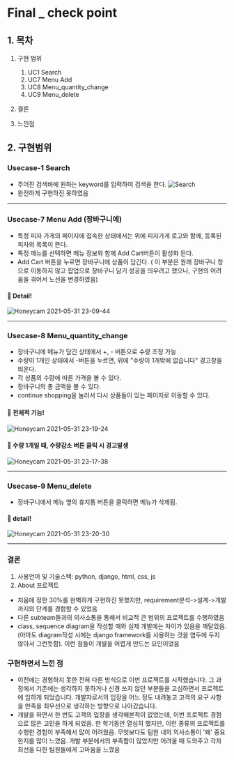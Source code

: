 # Final _ check point

## 1. 목차
1. 구현 범위
   1. UC1 Search
   2. UC7 Menu Add
   3. UC8 Menu_quantity_change
   4. UC9 Menu_delete
   
2. 결론  

3. 느낀점  

## 2. 구현범위
### Usecase-1 Search
- 주어진 검색바에 원하는 keyword를 입력하여 검색을 한다.
![Search](https://user-images.githubusercontent.com/29910793/120190225-445dbc80-c253-11eb-9d42-ca348d0dd194.gif)
- 완전하게 구현하진 못하였음
---
### Usecase-7 Menu Add (장바구니에)
 - 특정 피자 가게의 페이지에 접속한 상태에서는 위에 피자가게 로고와 함께, 등록된 피자의 목록이 뜬다. 
 - 특정 메뉴를 선택하면 메뉴 정보와 함께 Add Cart버튼이 활성화 된다.
 - Add Cart 버튼을 누르면 장바구니에 상품이 담긴다. ( 이 부분은 원래 장바구니 창으로 이동하지 않고 팝업으로 장바구니 담기 성공을 띄우려고 했으나, 구현의 어려움을 겪어서 노선을 변경하였음)
#### :small_blue_diamond: Detail!
![Honeycam 2021-05-31 23-09-44](https://user-images.githubusercontent.com/29854638/120205784-521c3d80-c265-11eb-9a57-29b2101e887e.gif)

---
### Usecase-8 Menu_quantity_change
  - 장바구니에 메뉴가 담긴 상태에서 +, - 버튼으로 수량 조정 가능
  - 수량이 1개인 상태에서 -버튼을 누르면, 위에 "수량이 1개밖에 없습니다" 경고창을 띄운다.
  - 각 상품의 수량에 따른 가격을 볼 수 있다.
  - 장바구니의 총 금액을 볼 수 있다.
  - continue shopping을 눌러서 다시 상품들이 있는 페이지로 이동할 수 있다.
#### :small_blue_diamond: 전체적 기능!
![Honeycam 2021-05-31 23-19-24](https://user-images.githubusercontent.com/29854638/120206849-aaa00a80-c266-11eb-9049-5246c8c7cfc1.gif)
#### :small_blue_diamond: 수량 1개일 때, 수량감소 버튼 클릭 시 경고발생
![Honeycam 2021-05-31 23-17-38](https://user-images.githubusercontent.com/29854638/120206675-73c9f480-c266-11eb-9d0b-307bf985c111.gif)

---
### Usecase-9 Menu_delete
  - 장바구니에서 메뉴 옆의 휴지통 버튼을 클릭하면 메뉴가 삭제됨.
#### :small_blue_diamond: detail!
![Honeycam 2021-05-31 23-20-30](https://user-images.githubusercontent.com/29854638/120206988-d15e4100-c266-11eb-8289-65495831af19.gif)

---

### 결론
1. 사용언어 및 기술스택: python, django, html, css, js
2. About 프로젝트
- 처음에 정한 30%를 완벽하게 구현하진 못했지만, requirement분석->설계->개발 까지의 단계를 경험할 수 있었음
- 다른 subteam들과의 의사소통을 통해서 비교적 큰 범위의 프로젝트를 수행하였음
- class, sequence diagram을 작성할 때와 실제 개발에는 차이가 있음을 깨달았음. (아마도 diagram작성 시에는 django framework를 사용하는 것을 염두에 두지 않아서 그런듯함). 이런 점들이 개발을 어렵게 만드는 요인이었음


###  구현하면서 느낀 점
- 이전에는 경험하지 못한 전혀 다른 방식으로 이번 프로젝트를 시작했습니다. 그 과정에서 기존에는 생각하지 못하거나 신경 쓰지 않던 부분들을 고심하면서 프로젝트에 임하게 되었습니다. 개발자로서의 입장을 어느 정도 내려놓고 고객의 요구 사항을 만족을 최우선으로 생각하는 방향으로 나아갔습니다. 
- 개발을 하면서 한 번도 고객의 입장을 생각해본적이 없었는데, 이번 프로젝트 경험으로 많은 고민을 하게 되었음. 한 학기동안 열심히 했지만, 이런 종류의 프로젝트를 수행한 경험이 부족해서 많이 어려웠음. 무엇보다도 팀원 내의 의사소통이 '왜' 중요한지를 많이 느꼈음. 개발 부분에서의 부족함이 많았지만 어려울 때 도와주고 각자 최선을 다한 팀원들에게 고마움을 느꼈음

